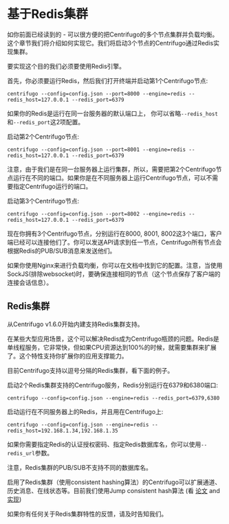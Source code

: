 基于Redis集群
==================

如你前面已经读到的 - 可以很方便的把Centrifugo的多个节点集群并负载均衡。这个章节我们将介绍如何实现它。我们将启动3个节点的Centrifugo通过Redis实现集群。

要实现这个目的我们必须要使用Redis引擎。

首先，你必须要运行Redis，然后我们打开终端并启动第1个Centrifugo节点:

```
centrifugo --config=config.json --port=8000 --engine=redis --redis_host=127.0.0.1 --redis_port=6379
```

如果你的Redis是运行在同一台服务器的默认端口上， 你可以省略`--redis_host`和`--redis_port`这2项配置。

启动第2个Centrifugo节点:

```
centrifugo --config=config.json --port=8001 --engine=redis --redis_host=127.0.0.1 --redis_port=6379
```

注意，由于我们是在同一台服务器上运行集群，所以，需要把第2个Centrifugo节点运行在不同的端口。如果你是在不同服务器上运行Centrifugo节点，可以不需要指定Centrifugo运行的端口。

启动第3个Centrifugo节点:

```
centrifugo --config=config.json --port=8002 --engine=redis --redis_host=127.0.0.1 --redis_port=6379
```

现在你拥有3个Centrifugo节点，分别运行在8000, 8001, 8002这3个端口，客户端已经可以连接他们了。你可以发送API请求到任一节点，Centrifugo所有节点会根据Redis的PUB/SUB消息来发送他们。

如果你使用Nginx来进行负载均衡，你可以在文档中找到它的配置。注意，当使用SockJS(排除websocket)时，要确保连接相同的节点（这个节点保存了客户端的连接会话信息）。

## Redis集群

从Centrifugo v1.6.0开始内建支持Redis集群支持。

在某些大型应用场景，这个可以解决Redis成为Centrifugo瓶颈的问题。Redis是单线程服务，它非常快，但如果CPU资源达到100%的时候，就需要集群来扩展了。这个特性支持你扩展你的应用支撑能力。

目前Centrifugo支持以逗号分隔的Redis集群，看下面的例子。

启动2个Redis集群支持的Centrifugo服务，Redis分别运行在6379和6380端口:

```
centrifugo --config=config.json --engine=redis --redis_port=6379,6380
```

启动运行在不同服务器上的Redis，并且用在Centrifugo上:

```
centrifugo --config=config.json --engine=redis --redis_host=192.168.1.34,192.168.1.35
```

如果你需要指定Redis的认证授权密码、指定Redis数据库名，你可以使用`--redis_url`参数。

注意，Redis集群的PUB/SUB不支持不同的数据库名。

启用了Redis集群（使用consistent hashing算法）的Centrifugo可以扩展通道、历史消息、在线状态等。目前我们使用Jump consistent hash算法
(看 [论文](https://arxiv.org/pdf/1406.2294.pdf) and [实现](https://github.com/dgryski/go-jump))

如果你有任何关于Redis集群特性的反馈，请及时告知我们。
